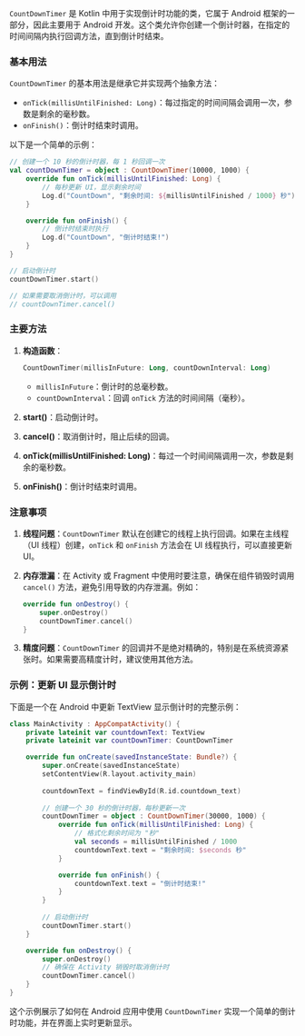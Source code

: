

`CountDownTimer` 是 Kotlin 中用于实现倒计时功能的类，它属于 Android 框架的一部分，因此主要用于 Android 开发。这个类允许你创建一个倒计时器，在指定的时间间隔内执行回调方法，直到倒计时结束。

### 基本用法
`CountDownTimer` 的基本用法是继承它并实现两个抽象方法：
- `onTick(millisUntilFinished: Long)`：每过指定的时间间隔会调用一次，参数是剩余的毫秒数。
- `onFinish()`：倒计时结束时调用。

以下是一个简单的示例：
```kotlin
// 创建一个 10 秒的倒计时器，每 1 秒回调一次
val countDownTimer = object : CountDownTimer(10000, 1000) {
    override fun onTick(millisUntilFinished: Long) {
        // 每秒更新 UI，显示剩余时间
        Log.d("CountDown", "剩余时间: ${millisUntilFinished / 1000} 秒")
    }

    override fun onFinish() {
        // 倒计时结束时执行
        Log.d("CountDown", "倒计时结束!")
    }
}

// 启动倒计时
countDownTimer.start()

// 如果需要取消倒计时，可以调用
// countDownTimer.cancel()
```

### 主要方法
1. **构造函数**：
   ```kotlin
   CountDownTimer(millisInFuture: Long, countDownInterval: Long)
   ```
   - `millisInFuture`：倒计时的总毫秒数。
   - `countDownInterval`：回调 `onTick` 方法的时间间隔（毫秒）。

2. **start()**：启动倒计时。

3. **cancel()**：取消倒计时，阻止后续的回调。

4. **onTick(millisUntilFinished: Long)**：每过一个时间间隔调用一次，参数是剩余的毫秒数。

5. **onFinish()**：倒计时结束时调用。

### 注意事项
1. **线程问题**：`CountDownTimer` 默认在创建它的线程上执行回调。如果在主线程（UI 线程）创建，`onTick` 和 `onFinish` 方法会在 UI 线程执行，可以直接更新 UI。

2. **内存泄漏**：在 Activity 或 Fragment 中使用时要注意，确保在组件销毁时调用 `cancel()` 方法，避免引用导致的内存泄漏。例如：
   ```kotlin
   override fun onDestroy() {
       super.onDestroy()
       countDownTimer.cancel()
   }
   ```

3. **精度问题**：`CountDownTimer` 的回调并不是绝对精确的，特别是在系统资源紧张时。如果需要高精度计时，建议使用其他方法。

### 示例：更新 UI 显示倒计时
下面是一个在 Android 中更新 TextView 显示倒计时的完整示例：
```kotlin
class MainActivity : AppCompatActivity() {
    private lateinit var countdownText: TextView
    private lateinit var countDownTimer: CountDownTimer

    override fun onCreate(savedInstanceState: Bundle?) {
        super.onCreate(savedInstanceState)
        setContentView(R.layout.activity_main)
        
        countdownText = findViewById(R.id.countdown_text)
        
        // 创建一个 30 秒的倒计时器，每秒更新一次
        countDownTimer = object : CountDownTimer(30000, 1000) {
            override fun onTick(millisUntilFinished: Long) {
                // 格式化剩余时间为 "秒"
                val seconds = millisUntilFinished / 1000
                countdownText.text = "剩余时间: $seconds 秒"
            }

            override fun onFinish() {
                countdownText.text = "倒计时结束!"
            }
        }
        
        // 启动倒计时
        countDownTimer.start()
    }

    override fun onDestroy() {
        super.onDestroy()
        // 确保在 Activity 销毁时取消倒计时
        countDownTimer.cancel()
    }
}
```

这个示例展示了如何在 Android 应用中使用 `CountDownTimer` 实现一个简单的倒计时功能，并在界面上实时更新显示。